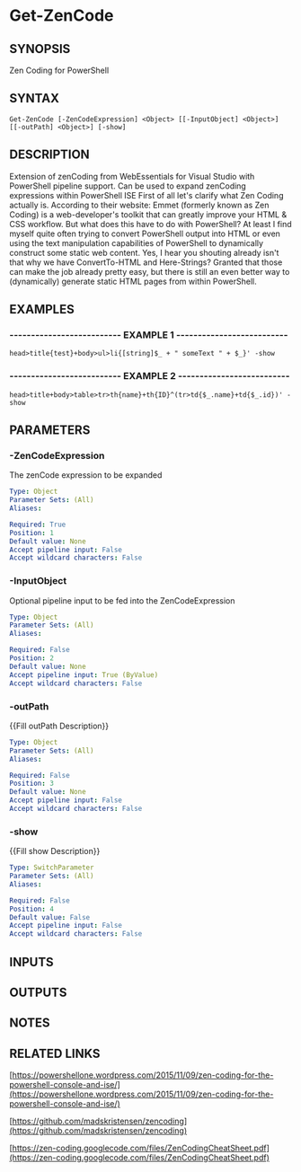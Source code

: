 # Get-ZenCode

## SYNOPSIS
Zen Coding for PowerShell

## SYNTAX

```
Get-ZenCode [-ZenCodeExpression] <Object> [[-InputObject] <Object>] [[-outPath] <Object>] [-show]
```

## DESCRIPTION
Extension of zenCoding from WebEssentials for Visual Studio with PowerShell 
pipeline support.
Can be used to expand zenCoding expressions within PowerShell ISE
First of all let's clarify what Zen Coding actually is.
According to their website: Emmet (formerly known as Zen Coding) is
a web-developer's toolkit that can greatly improve your HTML & CSS workflow.
But what does this have to do with PowerShell?
At least I find myself quite often trying to convert PowerShell output into HTML 
or even using the text manipulation capabilities of PowerShell to dynamically construct some static web content. 
Yes, I hear you shouting already isn't that why we have ConvertTo-HTML and Here-Strings? 
Granted that those can make the job already pretty easy, 
but there is still an even better way to (dynamically) generate static HTML pages from within PowerShell.

## EXAMPLES

### -------------------------- EXAMPLE 1 --------------------------
```
head>title{test}+body>ul>li{[string]$_ + " someText " + $_}' -show
```

### -------------------------- EXAMPLE 2 --------------------------
```
head>title+body>table>tr>th{name}+th{ID}^(tr>td{$_.name}+td{$_.id})' -show
```

## PARAMETERS

### -ZenCodeExpression
The zenCode expression to be expanded

```yaml
Type: Object
Parameter Sets: (All)
Aliases: 

Required: True
Position: 1
Default value: None
Accept pipeline input: False
Accept wildcard characters: False
```

### -InputObject
Optional pipeline input to be fed into the ZenCodeExpression

```yaml
Type: Object
Parameter Sets: (All)
Aliases: 

Required: False
Position: 2
Default value: None
Accept pipeline input: True (ByValue)
Accept wildcard characters: False
```

### -outPath
{{Fill outPath Description}}

```yaml
Type: Object
Parameter Sets: (All)
Aliases: 

Required: False
Position: 3
Default value: None
Accept pipeline input: False
Accept wildcard characters: False
```

### -show
{{Fill show Description}}

```yaml
Type: SwitchParameter
Parameter Sets: (All)
Aliases: 

Required: False
Position: 4
Default value: False
Accept pipeline input: False
Accept wildcard characters: False
```

## INPUTS

## OUTPUTS

## NOTES

## RELATED LINKS

[https://powershellone.wordpress.com/2015/11/09/zen-coding-for-the-powershell-console-and-ise/](https://powershellone.wordpress.com/2015/11/09/zen-coding-for-the-powershell-console-and-ise/)

[https://github.com/madskristensen/zencoding](https://github.com/madskristensen/zencoding)

[https://zen-coding.googlecode.com/files/ZenCodingCheatSheet.pdf](https://zen-coding.googlecode.com/files/ZenCodingCheatSheet.pdf)


